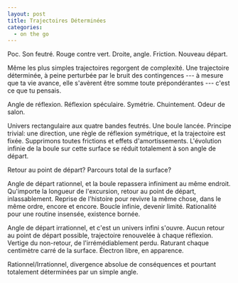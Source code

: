 ```yaml
---
layout: post
title: Trajectoires Déterminées
categories:
  - on the go
---
```

Poc.
Son feutré.
Rouge contre vert.
Droite, angle.
Friction.
Nouveau départ.

Même les plus simples trajectoires regorgent de complexité.
Une trajectoire déterminée, à peine perturbée par le bruit des contingences --- à mesure que ta vie avance, elle s'avèrent être somme toute prépondérantes --- c'est ce que tu pensais.

Angle de réflexion.
Réflexion spéculaire.
Symétrie.
Chuintement.
Odeur de salon.

Univers rectangulaire aux quatre bandes feutrés.
Une boule lancée.
Principe trivial: une direction, une règle de réflexion symétrique, et la trajectoire est fixée.
Supprimons toutes frictions et effets d'amortissements.
L'évolution infinie de la boule sur cette surface se réduit totalement à son angle de départ.

Retour au point de départ?
Parcours total de la surface?

Angle de départ rationnel, et la boule repassera infiniment au même endroit.
Qu'importe la longueur de l'excursion, retour au point de départ, inlassablement.
Reprise de l'histoire pour revivre la même chose, dans le même ordre, encore et encore.
Boucle infinie, devenir limité.
Rationalité pour une routine insensée, existence bornée.

Angle de départ irrationnel, et c'est un univers infini s'ouvre.
Aucun retour au point de départ possible, trajectoire renouvelée à chaque réflexion.
Vertige du non-retour, de l'irrémédiablement perdu.
Raturant chaque centimètre carré de la surface.
Électron libre, en apparence.

Rationnel/Irrationnel, divergence absolue de conséquences et pourtant totalement déterminées par un simple angle.
